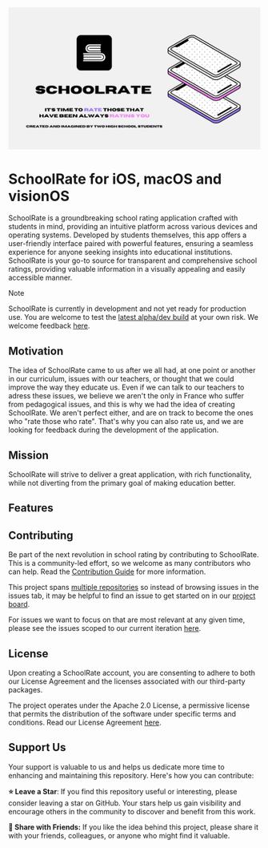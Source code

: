 ![Repository header](docs/img/schoolrate-header.jpg)

# SchoolRate for iOS, macOS and visionOS

SchoolRate is a groundbreaking school rating application crafted with students in mind, providing an intuitive platform across various devices and operating systems. Developed by students themselves, this app offers a user-friendly interface paired with powerful features, ensuring a seamless experience for anyone seeking insights into educational institutions. SchoolRate is your go-to source for transparent and comprehensive school ratings, providing valuable information in a visually appealing and easily accessible manner.

> [!NOTE]
> SchoolRate is currently in development and not yet ready for production use. You are welcome to test the [latest alpha/dev build](https://github.com/SchoolRate/SchoolRate/releases/latest) at your own risk. We welcome feedback [here](https://github.com/SchoolRate/SchoolRate/issues).

## Motivation

The idea of SchoolRate came to us after we all had, at one point or another in our curriculum, issues with our teachers, or thought that we could improve the way they educate us. Even if we can talk to our teachers to adress these issues, we believe we aren't the only in France who suffer from pedagogical issues, and this is why we had the idea of creating SchoolRate. We aren't perfect either, and are on track to become the ones who "rate those who rate". That's why you can also rate us, and we are looking for feedback during the development of the application.

## Mission

SchoolRate will strive to deliver a great application, with rich functionality, while not diverting from the primary goal of making education better.
  
## Features

<!--
## Pricing
-->

## Contributing
Be part of the next revolution in school rating by contributing to SchoolRate. This is a community-led effort, so we welcome as many contributors who can help. Read the [Contribution Guide](COUNTRIBUTING.md) for more information.

This project spans [multiple repositories]() so instead of browsing issues in the issues tab, it may be helpful to find an issue to get started on in our [project board]().

For issues we want to focus on that are most relevant at any given time, please see the issues scoped to our current iteration [here]().

## License

Upon creating a SchoolRate account, you are consenting to adhere to both our License Agreement and the licenses associated with our third-party packages.

The project operates under the Apache 2.0 License, a permissive license that permits the distribution of the software under specific terms and conditions. Read our License Agreement [here](LICENSE).

## Support Us
Your support is valuable to us and helps us dedicate more time to enhancing and maintaining this repository. Here's how you can contribute:

**⭐️ Leave a Star**: If you find this repository useful or interesting, please consider leaving a star on GitHub. Your stars help us gain visibility and encourage others in the community to discover and benefit from this work.

**📲 Share with Friends:** If you like the idea behind this project, please share it with your friends, colleagues, or anyone who might find it valuable.

